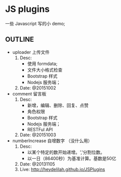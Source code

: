 # JS plugins

一些 Javascript 写的小 demo;



## OUTLINE

- uploader 上传文件
	1. Desc:
		- 使用 formdata;
		- 文件大小格式检查
		- Bootstrap 样式
		- Nodejs 服务端；
	2. Date: @20151002
- comment 留言板
	1. Desc:
		- 新增，编辑、删除、回复、点赞
		- 角色权限
		- Bootstrap 样式
		- Nodejs 服务端；
		- RESTFul API
	2. Date: @20151003
- numberIncrease 自增数字 （没什么用）
	1. Desc:
		- 以某个特定的数开始递增。','分割位数。
		- 以一日（86400秒）为基准计算。基数是50亿
	2. Date: @20131105
	3. Live: http://heydelilah.github.io/JSPlugins